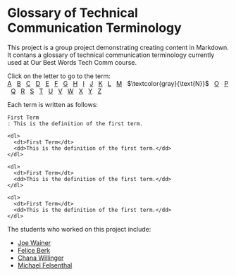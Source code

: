 # Glossary of Technical Communication Terminology

This project is a group project demonstrating creating content in Markdown. It contans a glossary of technical communication terminology currently used at Our Best Words Tech Comm course. 

Click on the letter to go to the term:  
[A](A-D.md#a) &nbsp; [B](A-D.md#b) &nbsp; [C](A-D.md#c) &nbsp; [D](A-D.md#d) &nbsp; [E](E-M.md#e) &nbsp; [F](E-M.md#f) &nbsp; [G](E-M.md#g) &nbsp; [H](E-M.md#h) &nbsp; [I](E-M.md#i) &nbsp; [J](E-M.md#j) &nbsp; [K](E-M.md#k) &nbsp; [L](E-M.md#l) &nbsp; [M](E-M.md#m) &nbsp; $\textcolor{gray}{\text{N}}$  &nbsp; [O](O-S.md#o) &nbsp; [P](O-S.md#p) &nbsp; [Q](O-S.md#q) &nbsp; [R](O-S.md#r) &nbsp; [S](O-S.md#s) &nbsp; [T](T-Z.md#t) &nbsp; [U](T-Z.md#u) &nbsp; [V](T-Z.md#v) &nbsp; [W](T-Z.md#w) &nbsp; [X](T-Z.md/#x) &nbsp; [Y](T-Z.md#y) &nbsp; [Z](T-Z.md#z)

Each term is written as follows:


```
First Term
: This is the definition of the first term.

<dl>
  <dt>First Term</dt>
  <dd>This is the definition of the first term.</dd>
</dl>

<dl>
  <dt>First Term</dt>
  <dd>This is the definition of the first term.</dd>
</dl>

<dl>
  <dt>First Term</dt>
  <dd>This is the definition of the first term.</dd>
</dl>
```

The students who worked on this project include:

* [Joe Wainer](https://github.com/Laura-Novich-OBW/student-showcase/tree/main/student-work/joe-wainer)
* [Felice Berk](https://github.com/Laura-Novich-OBW/student-showcase/tree/main/student-work/felice-berk)
* [Chana Willinger](https://github.com/Laura-Novich-OBW/student-showcase/tree/main/student-work/chana-willinger)
* [Michael Felsenthal](https://github.com/Laura-Novich-OBW/student-showcase/tree/main/student-work/michael-felsenthal)
